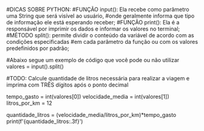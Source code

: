 #DICAS SOBRE PYTHON:
#FUNÇÃO input(): Ela recebe como parâmetro uma String que será visível ao usuário, 
#onde geralmente informa que tipo de informação ele está esperando receber;
#FUNÇÃO print(): Ela é a responsável por imprimir os dados e informar os valores no terminal;
#MÉTODO split(): permite dividir o conteúdo da variável de acordo com as condições especificadas 
#em cada parâmetro da função ou com os valores predefinidos por padrão;

#Abaixo segue um exemplo de código que você pode ou não utilizar
valores = input().split()

#TODO:  Calcule quantidade de litros necessária para realizar a viagem e imprima com TRÊS dígitos após o ponto decimal

tempo_gasto = int(valores[0])
velocidade_media = int(valores[1])
litros_por_km = 12

quantidade_litros = (velocidade_media/litros_por_km)*tempo_gasto
print(f'{quantidade_litros:.3f}')